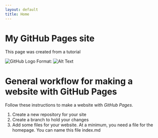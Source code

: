```yaml
---
layout: default
title: Home
---
```


# My GitHub Pages site
This page was created from a tutorial

![GitHub Logo](/images/logo.png)
Format: ![Alt Text](url)

# General workflow for making a website with GitHub Pages
Follow these instructions to make a website with _GitHub Pages_.

1. Create a new repository for your site
2. Create a branch to hold your changes
3. Add some files for your website. At a minimum, you need a file for the homepage. You can name this file index.md

